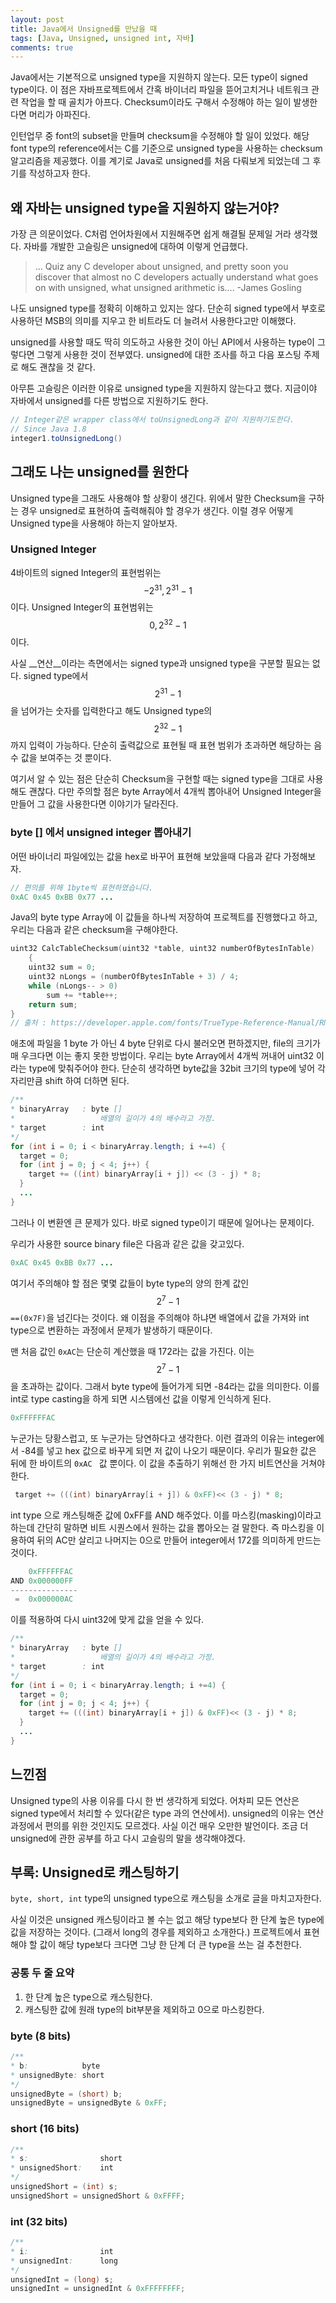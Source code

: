 ```yaml
---
layout: post
title: Java에서 Unsigned를 만났을 때
tags: [Java, Unsigned, unsigned int, 자바]
comments: true
--- 
```


Java에서는 기본적으로 unsigned type을 지원하지 않는다. 모든 type이 signed type이다. 이 점은 자바프로젝트에서 간혹 바이너리 파일을 뜯어고치거나 네트워크 관련 작업을 할 때 골치가 아프다. Checksum이라도 구해서 수정해야 하는 일이 발생한다면 머리가 아파진다.

인턴업무 중 font의 subset을 만들며 checksum을 수정해야 할 일이 있었다. 해당 font type의 reference에서는 C를 기준으로 unsigned type을 사용하는 checksum 알고리즘을 제공했다. 이를 계기로 Java로 unsigned를 처음 다뤄보게 되었는데 그 후기를 작성하고자 한다.


## 왜 자바는 unsigned type을 지원하지 않는거야?

가장 큰 의문이었다. C처럼 언어차원에서 지원해주면 쉽게 해결될 문제일 거라 생각했다. 자바를 개발한 고슬링은 unsigned에 대하여 이렇게 언급했다.

>   ... Quiz any C developer about unsigned, and pretty soon you discover that almost no C developers actually understand what goes on with unsigned, what unsigned arithmetic is....  -James Gosling

나도 unsigned type를 정확히 이해하고 있지는 않다. 단순히 signed type에서 부호로 사용하던 MSB의 의미를 지우고 한 비트라도 더 늘려서 사용한다고만 이해했다. 

unsigned를 사용할 때도 딱히 의도하고 사용한 것이 아닌 API에서 사용하는 type이 그렇다면 그렇게 사용한 것이 전부였다. unsigned에 대한 조사를 하고 다음 포스팅 주제로 해도 괜찮을 것 같다.

아무튼 고슬링은 이러한 이유로 unsigned type을 지원하지 않는다고 했다. 지금이야 자바에서 unsigned를 다른 방법으로 지원하기도 한다. 

```java
// Integer같은 wrapper class에서 toUnsignedLong과 같이 지원하기도한다.
// Since Java 1.8
integer1.toUnsignedLong()
```

## 그래도 나는 unsigned를 원한다 
Unsigned type을 그래도 사용해야 할 상황이 생긴다. 위에서 말한 Checksum을 구하는 경우 unsigned로 표현하여 출력해줘야 할 경우가 생긴다. 이럴 경우 어떻게 Unsigned type을 사용해야 하는지 알아보자.

### Unsigned Integer

4바이트의 signed Integer의 표현범위는 $$-2 ^ {31} , 2^{31} -1$$ 이다. Unsigned Integer의 표현범위는 $$0, 2^{32} -1$$ 이다. 

사실 __연산__이라는 측면에서는 signed type과 unsigned type을 구분할 필요는 없다. signed type에서  $$2^{31} -1$$ 을 넘어가는 숫자를 입력한다고 해도 Unsigned type의 $$2^{32} -1$$ 까지 입력이 가능하다. 단순히 출력값으로 표현될 때 표현 범위가 초과하면 해당하는 음수 값을 보여주는 것 뿐이다.

여기서 알 수 있는 점은 단순히 Checksum을 구현할 때는 signed type을 그대로 사용해도 괜찮다. 다만 주의할 점은 byte Array에서 4개씩 뽑아내어 Unsigned Integer을 만들어 그 값을 사용한다면 이야기가 달라진다. 

### byte [] 에서 unsigned integer 뽑아내기

어떤 바이너리 파일에있는 값을 hex로 바꾸어 표현해 보았을때 다음과 같다 가정해보자.

```java
// 편의를 위해 1byte씩 표현하였습니다.
0xAC 0x45 0xBB 0x77 ...
```

Java의 byte type Array에 이 값들을 하나씩 저장하여 프로젝트를 진행했다고 하고, 우리는 다음과 같은 checksum을 구해야한다.

```C
uint32 CalcTableChecksum(uint32 *table, uint32 numberOfBytesInTable)
    {
    uint32 sum = 0;
    uint32 nLongs = (numberOfBytesInTable + 3) / 4;
    while (nLongs-- > 0)
        sum += *table++;
    return sum;
}
// 출처 : https://developer.apple.com/fonts/TrueType-Reference-Manual/RM06/Chap6.html
```

애초에 파일을 1 byte 가 아닌 4 byte 단위로 다시 불러오면 편하겠지만, file의 크기가 매 우크다면 이는 좋지 못한 방법이다. 우리는 byte Array에서 4개씩 꺼내어 uint32 이라는 type에 맞춰주어야 한다. 단순히 생각하면 byte값을 32bit 크기의 type에 넣어 각 자리만큼 shift 하여 더하면 된다.

```java
/**
* binaryArray	: byte []
*					배열의 길이가 4의 배수라고 가정.
* target		: int
*/
for (int i = 0; i < binaryArray.length; i +=4) {
  target = 0;
  for (int j = 0; j < 4; j++) {
    target += ((int) binaryArray[i + j]) << (3 - j) * 8;
  }  
  ...
}
```

그러나 이 변환엔 큰 문제가 있다. 바로 signed type이기 때문에 일어나는 문제이다.

우리가 사용한 source binary file은 다음과 같은 값을 갖고있다.

```java
0xAC 0x45 0xBB 0x77 ...
```

여기서 주의해야 할 점은 몇몇 값들이 byte type의 양의 한계 값인 $$2^{7}-1$$ ```==(0x7F)```을 넘긴다는 것이다.  왜 이점을 주의해야 하냐면 배열에서 값을 가져와 int type으로 변환하는 과정에서 문제가 발생하기 때문이다.

맨 처음 값인 ```0xAC```는 단순히 계산했을 때 172라는 값을 가진다. 이는 $$2^{7}-1$$을 초과하는 값이다. 그래서 byte type에 들어가게 되면 -84라는 값을 의미한다. 이를 int로 type casting을 하게 되면 시스템에선 값을 이렇게 인식하게 된다.

```java
0xFFFFFFAC
```

누군가는 당황스럽고, 또 누군가는 당연하다고 생각한다. 이런 결과의 이유는 integer에서 -84를 넣고 hex 값으로 바꾸게 되면 저 값이 나오기 때문이다. 우리가 필요한 값은 뒤에 한 바이트의 ```0xAC ``` 값 뿐이다. 이 값을 추출하기 위해선 한 가지 비트연산을 거쳐야 한다.

```java
 target += (((int) binaryArray[i + j]) & 0xFF)<< (3 - j) * 8;
```

int type 으로 캐스팅해준 값에 0xFF를 AND 해주었다. 이를 마스킹(masking)이라고 하는데 간단히 말하면 비트 시퀀스에서 원하는 값을 뽑아오는 걸 말한다.  즉 마스킹을 이용하여 뒤의 AC만 살리고 나머지는 0으로 만들어 integer에서 172를 의미하게 만드는 것이다.

```java
	0xFFFFFFAC
AND 0x000000FF
---------------
 =  0x000000AC
```

이를 적용하여 다시 uint32에 맞게 값을 얻을 수 있다.

```java
/**
* binaryArray	: byte []
*					배열의 길이가 4의 배수라고 가정.
* target		: int
*/
for (int i = 0; i < binaryArray.length; i +=4) {
  target = 0;
  for (int j = 0; j < 4; j++) {
	target += (((int) binaryArray[i + j]) & 0xFF)<< (3 - j) * 8;  
  }  
  ...
}
```

## 느낀점

Unsigned type의 사용 이유를 다시 한 번 생각하게 되었다. 어차피 모든 연산은 signed type에서 처리할 수 있다(같은 type 과의 연산에서). unsigned의 이유는 연산과정에서 편의를 위한 것인지도 모르겠다. 사실 이건 매우 오만한 발언이다. 조금 더 unsigned에 관한 공부를 하고 다시 고슬링의 말을 생각해야겠다.

## 부록: Unsigned로 캐스팅하기

```byte, short, int``` type의 unsigned type으로 캐스팅을 소개로 글을 마치고자한다. 

사실 이것은 unsigned 캐스팅이라고 볼 수는 없고 해당 type보다 한 단계 높은 type에 값을 저장하는 것이다. (그래서 long의 경우를 제외하고 소개한다.) 프로젝트에서 표현해야 할 값이 해당 type보다 크다면 그냥 한 단계 더 큰 type을 쓰는 걸 추천한다. 

### 공통 두 줄 요약

1.  한 단계 높은 type으로 캐스팅한다.
2.  캐스팅한 값에 원래 type의 bit부분을 제외하고 0으로 마스킹한다.

### byte (8 bits)

```java
/**
* b:			byte
* unsignedByte:	short
*/
unsignedByte = (short) b;
unsignedByte = unsignedByte & 0xFF;
```

### short (16 bits)

```java
/**
* s:				short
* unsignedShort:	int
*/
unsignedShort = (int) s;
unsignedShort = unsignedShort & 0xFFFF;
```

### int (32 bits)

```java
/**
* i:				int
* unsignedInt:		long
*/
unsignedInt = (long) s;
unsignedInt = unsignedInt & 0xFFFFFFFF;
```

